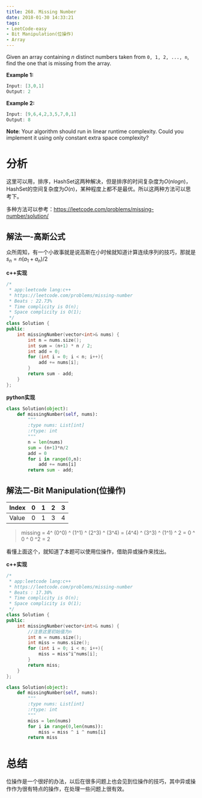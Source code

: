 ```yaml
---
title: 268. Missing Number
date: 2018-01-30 14:33:21
tags:
- LeetCode-easy
- Bit Manipulation(位操作)
- Array
---
```


Given an array containing *n* distinct numbers taken from `0, 1, 2, ..., n`, find the one that is missing from the array.

**Example 1:**

```java
Input: [3,0,1]
Output: 2
```

**Example 2:**

```java
Input: [9,6,4,2,3,5,7,0,1]
Output: 8
```

**Note**:
Your algorithm should run in linear runtime complexity. Could you implement it using only constant extra space complexity?

<!-- more -->

# 分析

这里可以用，排序，HashSet这两种解决，但是排序的时间复杂度为$O(nlogn)$，HashSet的空间复杂度为$O(n)$，某种程度上都不是最优。所以这两种方法可以思考下。

多种方法可以参考：https://leetcode.com/problems/missing-number/solution/

## 解法一-高斯公式

众所周知，有一个小故事就是说高斯在小时候就知道计算连续序列的技巧，那就是$s_n = n(a_1+a_n)/2$

**c++实现**

```c++
/*
 * app:leetcode lang:c++
 * https://leetcode.com/problems/missing-number
 * Beats : 22.73% 
 * Time complicity is O(n);
 * Space complicity is O(1);
 */
class Solution {
public:
    int missingNumber(vector<int>& nums) {
		int n = nums.size();
		int sum = (n+1) * n / 2;
		int add = 0;
		for (int i = 0; i < n; i++){
			add += nums[i];
		}
		return sum - add;
    }
};
```

**python实现**

```python
class Solution(object):
    def missingNumber(self, nums):
        """
        :type nums: List[int]
        :rtype: int
        """
        n = len(nums)
        sum = (n+1)*n/2
        add = 0
        for i in range(0,n):
            add += nums[i]
        return sum - add;
```

## 解法二-Bit Manipulation(位操作)

| Index | 0    | 1    | 2    | 3    |
| ----- | ---- | ---- | ---- | ---- |
| Value | 0    | 1    | 3    | 4    |

> missing = 4^ (0^0) ^ (1^1) ^ (2^3) ^ (3^4) = (4^4) ^ (3^3) ^ (1^1) ^ 2 = 0 ^ 0 ^ 0 ^2 = 2

看懂上面这个，就知道了本题可以使用位操作，借助异或操作来找出。

**c++实现**

```c++
/*
 * app:leetcode lang:c++
 * https://leetcode.com/problems/missing-number
 * Beats : 17.30%
 * Time complicity is O(n);
 * Space complicity is O(1);
 */
class Solution {
public:
    int missingNumber(vector<int>& nums) {
        //注意这里初始值为n
		int n = nums.size();
		int miss = nums.size();
		for (int i = 0; i < n; i++){
			miss = miss^i^nums[i];
		}
		return miss;
    }
};
```

```python
class Solution(object):
    def missingNumber(self, nums):
        """
        :type nums: List[int]
        :rtype: int
        """
        miss = len(nums)
        for i in range(0,len(nums)):
            miss = miss ^ i ^ nums[i]
        return miss
```

# 总结

位操作是一个很好的办法，以后在很多问题上也会见到位操作的技巧，其中异或操作作为很有特点的操作，在处理一些问题上很有效。